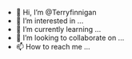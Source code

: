 - 👋 Hi, I’m @Terryfinnigan
- 👀 I’m interested in ...
- 🌱 I’m currently learning ...
- 💞️ I’m looking to collaborate on ...
- 📫 How to reach me ...

<!---
Terryfinnigan/Terryfinnigan is a ✨ special ✨ repository because its `README.md` (this file) appears on your GitHub profile.
You can click the Preview link to take a look at your changes.
--->
